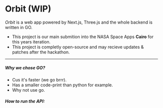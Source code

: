 # Orbit (WIP)

_Orbit_ is a web app powered by Next.js, Three.js and the whole backend is written in GO.

- This project is our main submition into the NASA Space Apps **Cairo** for this years iteration.
- This project is completly open-source and may recieve updates & patches after the hackathon.

---

##### Why we chose GO?

- Cus it's faster (we go brrr).
- Has a smaller code-print than python for example.
- Why not use go.

##### How to run the API:
